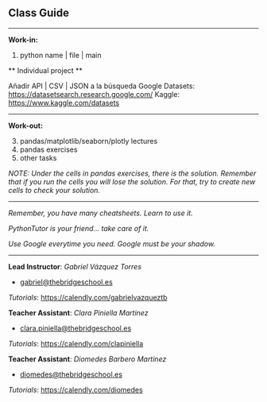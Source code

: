 ## **Class Guide**

---------

**Work-in:**

1. python name | file | main


** Individual project ** 

Añadir API | CSV | JSON a la búsqueda
Google Datasets: https://datasetsearch.research.google.com/
Kaggle: https://www.kaggle.com/datasets

---------

**Work-out:**

3. pandas/matplotlib/seaborn/plotly lectures
4. pandas exercises
5. other tasks

*NOTE: Under the cells in pandas exercises, there is the solution. Remember that if you run the cells you will lose the solution. For that, try to create new cells to check your solution.*

---------

*Remember, you have many cheatsheets. Learn to use it.*

*PythonTutor is your friend... take care of it.*

*Use Google everytime you need. Google must be your shadow.*

---------

**Lead Instructor**: *Gabriel Vázquez Torres*

- gabriel@thebridgeschool.es

*Tutorials*: https://calendly.com/gabrielvazqueztb

**Teacher Assistant**: *Clara Piniella Martinez*

- clara.piniella@thebridgeschool.es

*Tutorials*: https://calendly.com/clapiniella

**Teacher Assistant**: *Diomedes Barbero Martinez*

- diomedes@thebridgeschool.es

*Tutorials*: https://calendly.com/diomedes